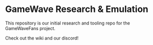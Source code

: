 # GameWave Research & Emulation

This repository is our initial research and tooling repo for the GameWaveFans project.

Check out the wiki and our discord!